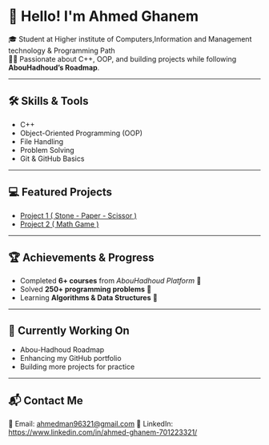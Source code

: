 # 👋 Hello! I'm Ahmed Ghanem  
🎓 Student at ‏‎Higher institute of Computers,Information and Management technology & Programming Path  
👨‍💻 Passionate about C++, OOP, and building projects while following **AbouHadhoud’s Roadmap**.

---

## 🛠️ Skills & Tools
- C++
- Object-Oriented Programming (OOP)
- File Handling
- Problem Solving
- Git & GitHub Basics

---

## 💻 Featured Projects

- [Project 1 ( Stone - Paper - Scissor )](https://github.com/Eng-AhmedGhanem/Project-1-Stone---Paper---Scissor-)
- [Project 2 ( Math Game )](https://github.com/YOUR_USERNAME/Project-2-Math-Game)
---

## 🏆 Achievements & Progress
- Completed **6+ courses** from *AbouHadhoud Platform* 🧠  
- Solved **250+ programming problems** 💪  
- Learning **Algorithms & Data Structures** 📘  

---

## 🎯 Currently Working On
- Abou-Hadhoud Roadmap  
- Enhancing my GitHub portfolio  
- Building more projects for practice  

---

## 📬 Contact Me
📧 Email: ahmedman96321@gmail.com
💼 LinkedIn: https://www.linkedin.com/in/ahmed-ghanem-701223321/ 
